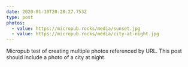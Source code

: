 ```yaml
---
date: 2020-01-10T20:28:27.753Z
type: post
photos:
  - value: https://micropub.rocks/media/sunset.jpg
  - value: https://micropub.rocks/media/city-at-night.jpg
---
```

Micropub test of creating multiple photos referenced by URL. This post should include a photo of a city at night.

